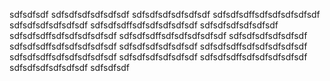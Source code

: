 sdfsdfsdf
sdfsdfsdfsdfsdfsdf
sdfsdfsdfsdfsdfsdf
sdfsdfsdffsdfsdfsdfsdfsdf
sdfsdfsdfsdfsdfsdf
sdfsdfsdffsdfsdfsdfsdfsdf
sdfsdfsdfsdfsdfsdf
sdfsdfsdffsdfsdfsdfsdfsdf
sdfsdfsdffsdfsdfsdfsdfsdf
sdfsdfsdfsdfsdfsdf
sdfsdfsdffsdfsdfsdfsdfsdf
sdfsdfsdfsdfsdfsdf
sdfsdfsdffsdfsdfsdfsdfsdf
sdfsdfsdffsdfsdfsdfsdfsdf
sdfsdfsdfsdfsdfsdf
sdfsdfsdffsdfsdfsdfsdfsdf
sdfsdfsdfsdfsdfsdf
sdfsdfsdf
